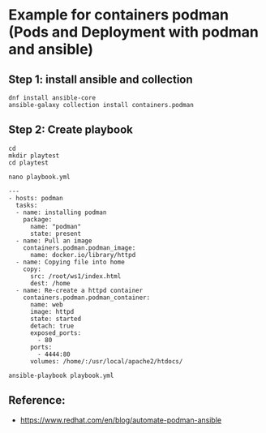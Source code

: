 # Example for containers podman (Pods and Deployment with podman and ansible)

## Step 1: install ansible and collection 

```
dnf install ansible-core 
ansible-galaxy collection install containers.podman
```

## Step 2: Create playbook 

```
cd
mkdir playtest
cd playtest
```

```
nano playbook.yml
```

```
---
- hosts: podman
  tasks:
  - name: installing podman
    package:
      name: "podman"
      state: present
  - name: Pull an image
    containers.podman.podman_image:
      name: docker.io/library/httpd
  - name: Copying file into home
    copy:
      src: /root/ws1/index.html
      dest: /home
  - name: Re-create a httpd container
    containers.podman.podman_container:
      name: web
      image: httpd
      state: started
      detach: true
      exposed_ports:
        - 80
      ports:
        - 4444:80
      volumes: /home/:/usr/local/apache2/htdocs/
```

```
ansible-playbook playbook.yml
```


## Reference: 
  * https://www.redhat.com/en/blog/automate-podman-ansible
